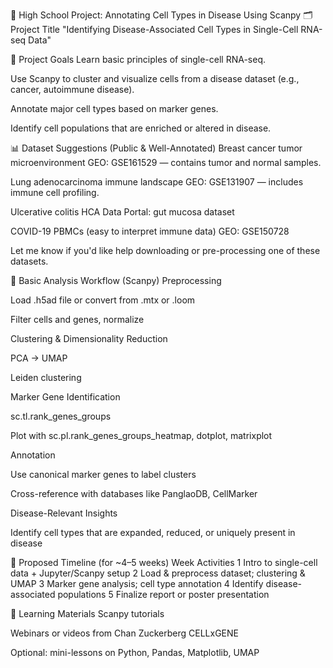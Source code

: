 🧪 High School Project: Annotating Cell Types in Disease Using Scanpy
🗂️ Project Title
"Identifying Disease-Associated Cell Types in Single-Cell RNA-seq Data"

🎯 Project Goals
Learn basic principles of single-cell RNA-seq.


Use Scanpy to cluster and visualize cells from a disease dataset (e.g., cancer, autoimmune disease).


Annotate major cell types based on marker genes.


Identify cell populations that are enriched or altered in disease.



📊 Dataset Suggestions (Public & Well-Annotated)
Breast cancer tumor microenvironment
 GEO: GSE161529 — contains tumor and normal samples.


Lung adenocarcinoma immune landscape
 GEO: GSE131907 — includes immune cell profiling.


Ulcerative colitis
 HCA Data Portal: gut mucosa dataset


COVID-19 PBMCs (easy to interpret immune data)
 GEO: GSE150728


Let me know if you'd like help downloading or pre-processing one of these datasets.

🧬 Basic Analysis Workflow (Scanpy)
Preprocessing


Load .h5ad file or convert from .mtx or .loom


Filter cells and genes, normalize


Clustering & Dimensionality Reduction


PCA → UMAP


Leiden clustering


Marker Gene Identification


sc.tl.rank_genes_groups


Plot with sc.pl.rank_genes_groups_heatmap, dotplot, matrixplot


Annotation


Use canonical marker genes to label clusters


Cross-reference with databases like PanglaoDB, CellMarker


Disease-Relevant Insights


Identify cell types that are expanded, reduced, or uniquely present in disease



📅 Proposed Timeline (for ~4–5 weeks)
Week
Activities
1
Intro to single-cell data + Jupyter/Scanpy setup
2
Load & preprocess dataset; clustering & UMAP
3
Marker gene analysis; cell type annotation
4
Identify disease-associated populations
5
Finalize report or poster presentation


📘 Learning Materials
Scanpy tutorials


Webinars or videos from Chan Zuckerberg CELLxGENE


Optional: mini-lessons on Python, Pandas, Matplotlib, UMAP


